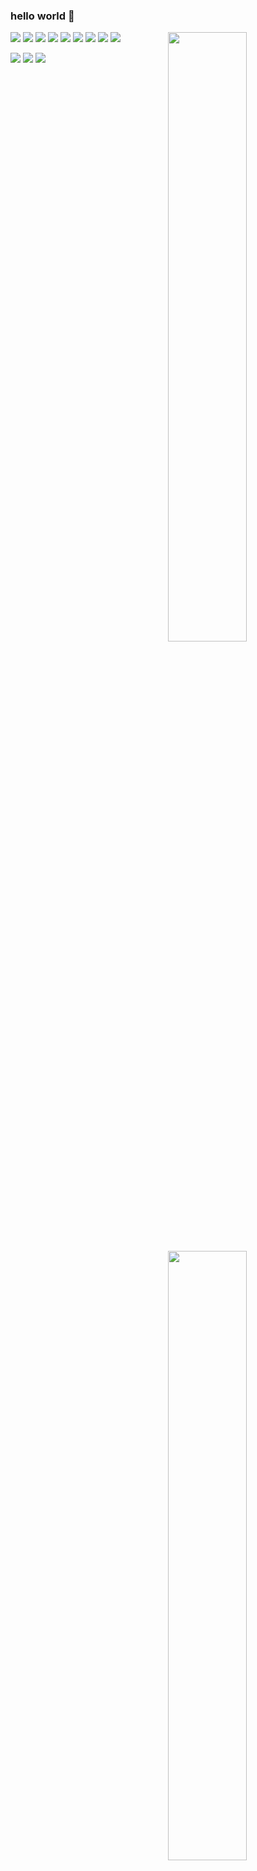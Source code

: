 ### hello world 👋

<img align="right" width="50%" src="https://github-readme-stats.vercel.app/api?username=HonLuk&bg_color=30,e96443,904e95&show_icons=true&icon_color=FFF&title_color=fff&text_color=fff&hide_border=true">

<img align="right" width="50%"  src="https://github-readme-stats.vercel.app/api/top-langs/?username=HonLuk&layout=compact&hide_title=true">

![](https://img.shields.io/badge/-JavaScript-f7e018?style=flat-square&logo=javascript&logoColor=white)
![](https://img.shields.io/badge/TypeScript-007ACC?style=flat-square&logo=typescript&logoColor=white)
![](https://img.shields.io/badge/Vue-35495E?style=flat-square&logo=vuedotjs&logoColor=4FC08D)
![](https://img.shields.io/badge/React-282C34?style=flat-square&logo=react&logoColor=61DAFB)
![](https://img.shields.io/badge/Node.js-339933?style=flat-square&logo=nodedotjs&logoColor=white)
![](https://img.shields.io/badge/Webpack-2B3A42?style=flat-square&logo=webpack)
![](https://img.shields.io/badge/HTML5-E34F26?style=flat-square&logo=html5&logoColor=white)
![](https://img.shields.io/badge/CSS3-1572B6?style=flat-square&logo=css3&logoColor=white)
![](https://img.shields.io/badge/SASS-F9F9F9?style=flat-square&logo=sass)

![](https://img.shields.io/badge/GIT-E44C30?style=flat-square&logo=git&logoColor=white)
![](https://img.shields.io/badge/Visual_Studio_Code-0078D4?style=flat-square&logo=visual%20studio%20code&logoColor=white)
![](https://img.shields.io/badge/WebStorm-000000.svg?style=flat-square&logo=WebStorm&logoColor=white)

